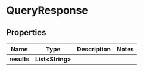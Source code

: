

# QueryResponse


## Properties

| Name | Type | Description | Notes |
|------------ | ------------- | ------------- | -------------|
|**results** | **List&lt;String&gt;** |  |  |



